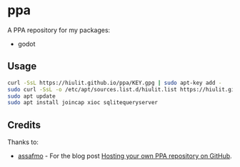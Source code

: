 # ppa

A PPA repository for my packages:

- godot

## Usage

```bash
curl -SsL https://hiulit.github.io/ppa/KEY.gpg | sudo apt-key add -
sudo curl -SsL -o /etc/apt/sources.list.d/hiulit.list https://hiulit.github.io/ppa/hiulit.list
sudo apt update
sudo apt install joincap xioc sqlitequeryserver
```

## Credits

Thanks to:

- [assafmo](https://github.com/assafmo) - For the blog post [Hosting your own PPA repository on GitHub](https://assafmo.github.io/2019/05/02/ppa-repo-hosted-on-github.html).